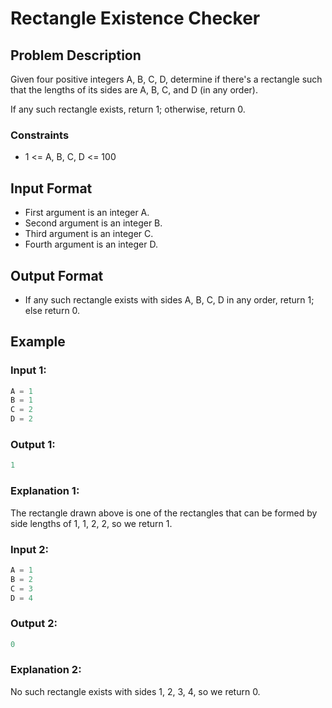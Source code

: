 # Rectangle Existence Checker

## Problem Description

Given four positive integers A, B, C, D, determine if there's a rectangle such that the lengths of its sides are A, B, C, and D (in any order).

If any such rectangle exists, return 1; otherwise, return 0.

### Constraints

- 1 <= A, B, C, D <= 100

## Input Format

- First argument is an integer A.
- Second argument is an integer B.
- Third argument is an integer C.
- Fourth argument is an integer D.

## Output Format

- If any such rectangle exists with sides A, B, C, D in any order, return 1; else return 0.

## Example

### Input 1:

```python
A = 1
B = 1
C = 2
D = 2
```

### Output 1:

```python
1
```

### Explanation 1:

The rectangle drawn above is one of the rectangles that can be formed by side lengths of 1, 1, 2, 2, so we return 1.

### Input 2:

```python
A = 1
B = 2
C = 3
D = 4
```

### Output 2:

```python
0
```

### Explanation 2:

No such rectangle exists with sides 1, 2, 3, 4, so we return 0.
```
